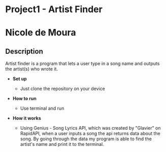 # Project1 - Artist Finder
# Nicole de Moura

## Description
Artist finder is a program that lets a user type in a song name and outputs the artist(s) who wrote it.

* **Set up**
  * Just clone the repository on your device

* **How to run**
  * Use terminal and run

* **How it works**
  * Using Genius - Song Lyrics API, which was created by "Glavier" on RapidAPI, when a user inputs a song the api returns data about the song. By going        through the data my program is able to find the artist's name and print it to the terminal. 


